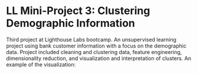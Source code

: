 # LL Mini-Project 3: Clustering Demographic Information

Third project at Lighthouse Labs bootcamp. An unsupervised learning project using bank customer information with a focus on the demographic data. Project included cleaning and clustering data, feature engineering, dimensionality reduction, and visualization and interpretation of clusters. An example of the visualization:
